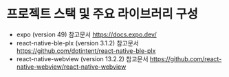 
프로젝트 스택 및 주요 라이브러리 구성
=============

- expo (version 49) 참고문서 https://docs.expo.dev/
- react-native-ble-plx (version 3.1.2) 참고문서 https://github.com/dotintent/react-native-ble-plx
- react-native-webview (version 13.2.2) 참고문서 https://github.com/react-native-webview/react-native-webview



